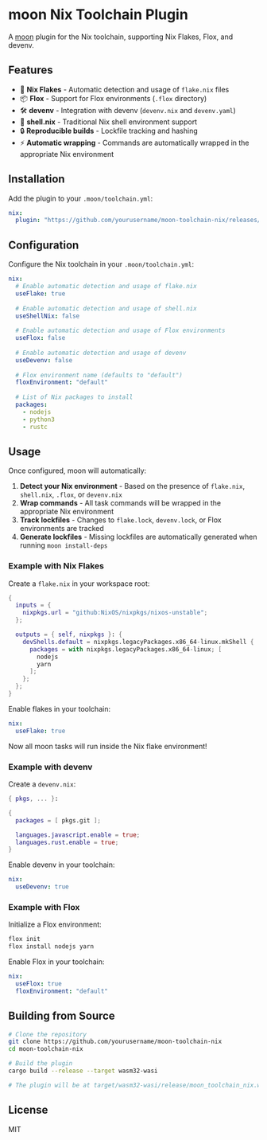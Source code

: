 # moon Nix Toolchain Plugin

A [moon](https://moonrepo.dev) plugin for the Nix toolchain, supporting Nix Flakes, Flox, and devenv.

## Features

- 🚀 **Nix Flakes** - Automatic detection and usage of `flake.nix` files
- 📦 **Flox** - Support for Flox environments (`.flox` directory)
- 🛠️ **devenv** - Integration with devenv (`devenv.nix` and `devenv.yaml`)
- 🐚 **shell.nix** - Traditional Nix shell environment support
- 🔒 **Reproducible builds** - Lockfile tracking and hashing
- ⚡ **Automatic wrapping** - Commands are automatically wrapped in the appropriate Nix environment

## Installation

Add the plugin to your `.moon/toolchain.yml`:

```yaml
nix:
  plugin: "https://github.com/yourusername/moon-toolchain-nix/releases/download/v0.1.0/moon_toolchain_nix.wasm"
```

## Configuration

Configure the Nix toolchain in your `.moon/toolchain.yml`:

```yaml
nix:
  # Enable automatic detection and usage of flake.nix
  useFlake: true
  
  # Enable automatic detection and usage of shell.nix
  useShellNix: false
  
  # Enable automatic detection and usage of Flox environments
  useFlox: false
  
  # Enable automatic detection and usage of devenv
  useDevenv: false
  
  # Flox environment name (defaults to "default")
  floxEnvironment: "default"
  
  # List of Nix packages to install
  packages:
    - nodejs
    - python3
    - rustc
```

## Usage

Once configured, moon will automatically:

1. **Detect your Nix environment** - Based on the presence of `flake.nix`, `shell.nix`, `.flox`, or `devenv.nix`
2. **Wrap commands** - All task commands will be wrapped in the appropriate Nix environment
3. **Track lockfiles** - Changes to `flake.lock`, `devenv.lock`, or Flox environments are tracked
4. **Generate lockfiles** - Missing lockfiles are automatically generated when running `moon install-deps`

### Example with Nix Flakes

Create a `flake.nix` in your workspace root:

```nix
{
  inputs = {
    nixpkgs.url = "github:NixOS/nixpkgs/nixos-unstable";
  };

  outputs = { self, nixpkgs }: {
    devShells.default = nixpkgs.legacyPackages.x86_64-linux.mkShell {
      packages = with nixpkgs.legacyPackages.x86_64-linux; [
        nodejs
        yarn
      ];
    };
  };
}
```

Enable flakes in your toolchain:

```yaml
nix:
  useFlake: true
```

Now all moon tasks will run inside the Nix flake environment!

### Example with devenv

Create a `devenv.nix`:

```nix
{ pkgs, ... }:

{
  packages = [ pkgs.git ];

  languages.javascript.enable = true;
  languages.rust.enable = true;
}
```

Enable devenv in your toolchain:

```yaml
nix:
  useDevenv: true
```

### Example with Flox

Initialize a Flox environment:

```bash
flox init
flox install nodejs yarn
```

Enable Flox in your toolchain:

```yaml
nix:
  useFlox: true
  floxEnvironment: "default"
```

## Building from Source

```bash
# Clone the repository
git clone https://github.com/yourusername/moon-toolchain-nix
cd moon-toolchain-nix

# Build the plugin
cargo build --release --target wasm32-wasi

# The plugin will be at target/wasm32-wasi/release/moon_toolchain_nix.wasm
```

## License

MIT